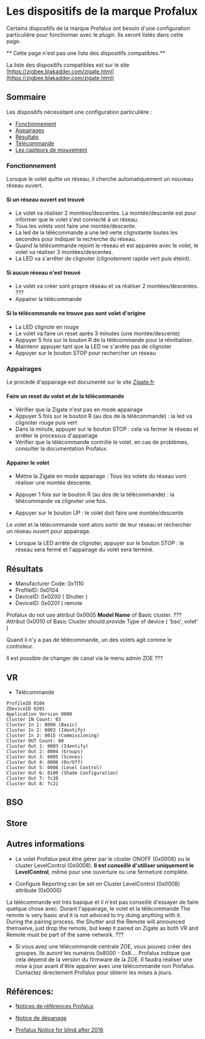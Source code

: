 # Les dispositifs de la marque Profalux

Certains dispositifs de la marque Profalux ont besoin d'une configuration particulière pour fonctionner avec le plugin. Ils seront listés dans cette page.

** Cette page n'est pas une liste des dispositifs compatibles.** 

La liste des dispositifs compatibles est sur le site [https://zigbee.blakadder.com/zigate.html](https://zigbee.blakadder.com/zigate.html)


## Sommaire

Les dispositifs nécessitant une configuration particulière :

* [Fonctionnement](#Fonctionnement)
* [Appairages](#appairages)
* [Résultats](#resultats)
* [Télécommande](#telecommande)
* [Les capteurs de mouvement](#les-capteurs-de-mouvement)



### Fonctionnement

Lorsque le volet quitte un réseau, il cherche automatiquement un nouveau réseau ouvert.

#### Si un réseau ouvert est trouvé 
 
 * Le volet va réaliser 2 montées/descentes. La montée/descente est pour informer que le volet s'est connecté à un réseau. 
 * Tous les volets vont faire une montée/descente.
 * La led de la télécommande a une led verte clignotante toutes les secondes pour indiquer la recherche du réseau.
 * Quand la télécommande rejoint le réseau et est appairée avec le volet, le volet va réaliser 3 montées/descentes.
 * La LED va s'arrêter de clignoter (clignotement rapide vert puis éteint).
 
 
#### Si aucun réseau n'est trouvé 

* Le volet va créer sont propre réseau et va réaliser 2 montées/descentes. ???
* Appairer la télécommande


#### Si la télécommande ne trouve pas sont volet d'origine 

* La LED clignote en rouge
* Le volet va faire un reset après 3 minutes (une montée/descente)
* Appuyer 5 fois sur le bouton R de la télécommande pour la réinitialiser.
* Maintenir appuyer tant que la LED ne s'arrête pas de clignoter
* Appuyer sur le bouton STOP pour rechercher un réseau

   
### Appairages

Le procédé d'appairage est documenté sur le site [Zigate.fr]( https://zigate.fr/2018/02/03/association-des-volets-profalux-a-la-zigate/ )

#### Faire un reset du volet et de la télécommande

* Vérifier que la Zigate n'est pas en mode appairage
* Appuyer 5 fois sur le bouton R (au dos de la télécommande) : la led va clignoter rouge puis vert
* Dans la minute, appuyer sur le bouton STOP : cela va fermer le réseau et arrêter le processus d'appairage
* Vérifier que la télécommande contrôle le volet. en cas de problèmes, consulter la documentation Profalux.


#### Appairer le volet
   
* Mettre la Zigate en mode appairage : Tous les volets du réseau vont réaliser une montée descente.

* Appuyer 1 fois sur le bouton R (au dos de la télécommande) : la télécommande va clignoter une fois.
* Appuyer sur le bouton UP : le volet doit faire une montée/descente

Le volet et la télécommande vont alors sortir de leur réseau et rechercher un réseau ouvert pour appairage.

* Lorsque la LED arrête de clignoter, appuyer sur le bouton STOP : le réseau sera fermé et l'appairage du volet sera terminé.
   

## Résultats

* Manufacturer Code: 0x1110
* ProfileID: 0x0104
* DeviceID: 0x0200 ( Shutter )
* DeviceID: 0x0201 ( remote 


Profalux do not use attribut 0x0005 __Model Name__ of Basic cluster. ???
Attribut 0x0010 of Basic Cluster should provide Type of device ( 'bso', volet' )

Quand il n'y a pas de télécommande, un des volets agit comme le controleur.

Il est possible de changer de canal via le menu admin ZOE ???


## VR

* Télécommande

```
ProfileID 0104
ZDeviceID 0201
Application Version 0000
Cluster IN Count: 03
Cluster In 1: 0000 (Basic)
Cluster In 2: 0003 (Identify)
Cluster In 3: 0015 (Commissioning)
Cluster OUT Count: 08
Cluster Out 1: 0003 (Identify)
Cluster Out 2: 0004 (Groups)
Cluster Out 3: 0005 (Scenes)
Cluster Out 4: 0006 (On/Off)
Cluster Out 5: 0008 (Level Control)
Cluster Out 6: 0100 (Shade Configuration)
Cluster Out 7: fc20
Cluster Out 8: fc21

```

## BSO


## Store


## Autres informations

* Le volet Profalux peut être gérer par le cluster ONOFF (0x0006) ou le cluster LevelControl (0x0008). __Il est conseillé d'utiliser uniquement le LevelControl__, même pour une ouverture ou une fermeture complète.

* Configure Reporting can be set on Cluster LevelControl (0x0008) attribute (0x0000)

La télécommande est très basique et il n'est pas conseillé d'essayer de faire quelque chose avec. Durant l'appairage, le volet et la télécommande 
The remote is very basic and it is not adviced to try doing anything with it. During the pairing process, the Shutter and the Remote will announced themselve, just drop the remote, but keep it paired on Zigate as both VR and Remote must be part of the same network. ???

* Si vous avez une télécommande centrale ZOE, vous pouvez créer des groupes. Ils auront les numéros 0x8000 - 0x8.... Profalux indique que cela dépend de la version du firmware de la ZOE. Il faudra réaliser une mise à jour avant d'être appairer avec une télécommande non Profalux. Contactez directement Profalux pour obtenir les mises à jours. 


## Références:

* [Notices de références Profalux]( https://www.profalux-pro.com/telecommande/moteur-radio-profalux-zigbee-2/)
* [Notice de dépanage](https://www.profalux-pro.com/notice/mon-volet-roulant-ne-fonctionne-plus-ndep005-2/)

* [Profalux Notice for blind after 2016](http://www.profalux-pro.com/download/1.%20Notices,%20Plans,%20Technique/1.%20Volets%20roulants/3.%20Moteurs%20Commandes%20et%20Accessoires/1.%20Moteur/Moteur%20Profalux%20Zigbee/Notice%20SAV%20moteur%20et%20telecommande%20Profalux%20Zigbee.%20A%20partir%20de%20Juillet%202016-NSAV029.pdf)


